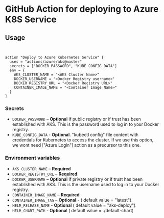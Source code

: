 
# GitHub Action for deploying to Azure K8S Service


## Usage

```


action "Deploy to Azure Kubernetes Service" {
  uses = "actions/azure/aks@master"
  secrets = ["DOCKER_PASSWORD", "KUBE_CONFIG_DATA"]
  env = {
    AKS_CLUSTER_NAME = "<AKS Cluster Name>"
    DOCKER_USERNAME = "<Docker Registry username>"
    DOCKER_REGISTRY_URL = "<Docker Registry URL>"
    CONTAINER_IMAGE_NAME = "<Container Image Name>" 
  }
}

```


### Secrets

- `DOCKER_PASSWORD` – **Optional** if public registry or if trust has been established with AKS. This is the password used to log in to your Docker registry. 
- `KUBE_CONFIG_DATA` - **Optional**. "kubectl config" file content with credentials for Kubernetes to access the cluster. If we use this option, we wont need ["Azure Login"] action as a precursor to this one. 



### Environment variables

- `AKS_CLUSTER_NAME` – **Required** 
- `DOCKER_REGISTRY_URL` – **Required** 
- `DOCKER_USERNAME` – **Optional** if private registry or if trust has been established with AKS. This is the username used to log in to your Docker registry.
- `CONTAINER_IMAGE_NAME` – **Required** 
- `CONTAINER_IMAGE_TAG` – **Optional** - ( default value =  "latest").  
- `HELM_RELEASE_NAME` - **Optional** ( default value =  "aks-deploy").  
- `HELM_CHART_PATH` - **Optional** ( default value =  ./default-chart) 
 

